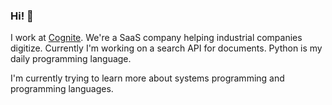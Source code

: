 ### Hi! 👋

I work at [Cognite](https://cognite.com). We're a SaaS company helping industrial companies digitize. Currently I'm working on a search API for documents. Python is my daily programming language.

I'm currently trying to learn more about systems programming and programming languages.
